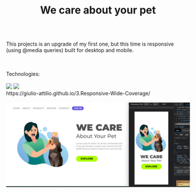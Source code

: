 <h1 align="center">We care about your pet</h1>
<br>
<br>
<p>This projects is an upgrade of my first one, but this time is responsive (using @media queries) built for desktop and mobile.</p>
<br>
<br>
Technologies:
<br>
<br>
<img src="https://img.shields.io/badge/HTML5-E34F26?style=for-the-badge&logo=html5&logoColor=white">
<img src="https://img.shields.io/badge/CSS3-1572B6?style=for-the-badge&logo=css3&logoColor=white">
<br>
https://giulio-attilio.github.io/3.Responsive-Wide-Coverage/
<br>
<br>
<img src="https://github.com/giulio-attilio/4.Responsive-We-care/blob/master/assets/Finished.png?raw=true">

